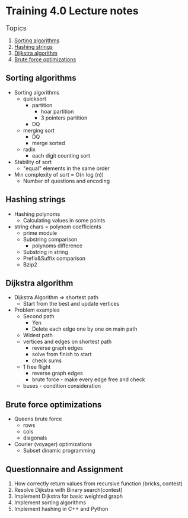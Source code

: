 # Training 4.0 Lecture notes

<font size=4>Topics</font>
1. [Sorting algorithms](#sorting-algorithms)
2. [Hashing strings](#hashing-strings)
3. [Dijkstra algorithm](#dijkstra-algorithm)
4. [Brute force optimizations](#brute-force-optimizations)


## Sorting algorithms
- Sorting algorithms
    - quicksort
        - partition
            - hoar partition
            - 3 pointers partition
        - DQ
    - merging sort
        - DQ
        - merge sorted
    - radix
        - each digit counting sort
- Stability of sort
    - "equal" elements in the same order
- Min complexity of sort = O(n log (n))
    - Number of questions and encoding


## Hashing strings
- Hashing polynoms
    - Calculating values in some points
- string chars = polynom coefficients
    - prime module
    - Substring comparison
        - polynoms difference
    - Substring in string
    - Prefix&Suffix comparison
    - Bzip2


## Dijkstra algorithm
- Dijkstra Algorithm => shortest path
    - Start from the best and update vertices
- Problem examples
    - Second path
        - Yen
        - Delete each edge one by one on main path
    - Widest path
    - vertices and edges on shortest path
        - reverse graph edges
        - solve from finish to start
        - check sums
    - 1 free flight
        - reverse graph edges
        - brute force - make every edge free and check
    - buses - condition consideration


## Brute force optimizations
- Queens brute force
    - rows
    - cols
    - diagonals
- Courier (voyager) optimizations
    - Subset dinamic programming


## Questionnaire and Assignment
1. How correctly return values from recursive function (bricks, contest)
2. Resolve Dijkstra with Binary search(contest)
3. Implement Dijkstra for basic weighted graph
4. Implement sorting algorithms
5. Implement hashing in C++ and Python